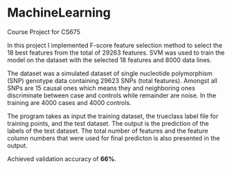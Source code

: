 # MachineLearning
Course Project for CS675

In this project I implemented F-score feature selection method to select the 18 best features from the total of 29263 features. SVM was used to train the model on the dataset with the selected 18 features and 8000 data lines.

The dataset was a simulated dataset of single nucleotide polymorphism (SNP) genotype data containing 29623 SNPs (total features). Amongst all SNPs are 15 causal ones which means they and neighboring ones discriminate between case and controls while remainder are noise. In the training are 4000 cases and 4000 controls.

The program takes as input the training dataset, the trueclass label file for training points, and the test dataset. The output is the prediction of the labels of the test dataset. The total number of features and the feature column numbers that were used for final predicton is also presented in the output.

Achieved validation accuracy of **66%**.
